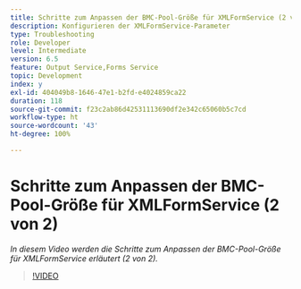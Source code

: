 ```yaml
---
title: Schritte zum Anpassen der BMC-Pool-Größe für XMLFormService (2 von 2)
description: Konfigurieren der XMLFormService-Parameter
type: Troubleshooting
role: Developer
level: Intermediate
version: 6.5
feature: Output Service,Forms Service
topic: Development
index: y
exl-id: 404049b8-1646-47e1-b2fd-e4024859ca22
duration: 118
source-git-commit: f23c2ab86d42531113690df2e342c65060b5c7cd
workflow-type: ht
source-wordcount: '43'
ht-degree: 100%

---
```



# Schritte zum Anpassen der BMC-Pool-Größe für XMLFormService (2 von 2)

*In diesem Video werden die Schritte zum Anpassen der BMC-Pool-Größe für XMLFormService erläutert (2 von 2).*

>[!VIDEO](https://video.tv.adobe.com/v/335553?quality=12&learn=on)
